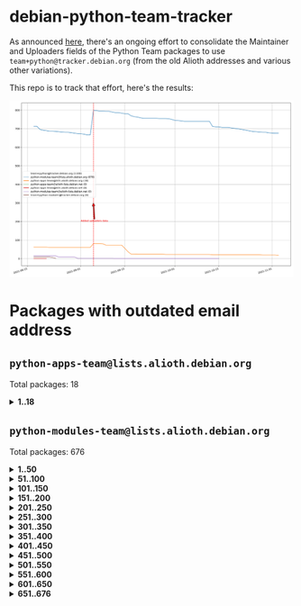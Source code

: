 # debian-python-team-tracker



As announced [here](https://lists.debian.org/debian-python/2021/08/msg00006.html), there's an ongoing effort to consolidate the Maintainer and Uploaders fields of the Python Team packages to use `team+python@tracker.debian.org` (from the old Alioth addresses and various other variations).



This repo is to track that effort, here's the results:



![Python team emails](images/python_team_emails.svg)


# Packages with outdated email address

## `python-apps-team@lists.alioth.debian.org`
Total packages: 18
<details>
<summary><b>1..18</b></summary>


| # | Package | Version |
| --- | --- | --- |
| 1 | [ctop](https://tracker.debian.org/ctop) | 1.0.0-2.1 |
| 2 | [cython](https://tracker.debian.org/cython) | 0.29.14-1 |
| 3 | [db2twitter](https://tracker.debian.org/db2twitter) | 0.6-1.1 |
| 4 | [dodgy](https://tracker.debian.org/dodgy) | 0.1.9-3 |
| 5 | [etm](https://tracker.debian.org/etm) | 3.2.30-1.1 |
| 6 | [firmware-microbit-micropython](https://tracker.debian.org/firmware-microbit-micropython) | 1.0.1-2 |
| 7 | [freealchemist](https://tracker.debian.org/freealchemist) | 0.5-1.1 |
| 8 | [kanboard-cli](https://tracker.debian.org/kanboard-cli) | 0.0.2-1.1 |
| 9 | [lightyears](https://tracker.debian.org/lightyears) | 1.4-2 |
| 10 | [muttdown](https://tracker.debian.org/muttdown) | 0.3.4-1 |
| 11 | [pelican](https://tracker.debian.org/pelican) | 4.0.1+dfsg-1.1 |
| 12 | [pipenv](https://tracker.debian.org/pipenv) | 11.9.0-1.1 |
| 13 | [prospector](https://tracker.debian.org/prospector) | 1.1.7-2 |
| 14 | [pybik](https://tracker.debian.org/pybik) | 3.0-3.1 |
| 15 | [retweet](https://tracker.debian.org/retweet) | 0.10-1.1 |
| 16 | [sen](https://tracker.debian.org/sen) | 0.6.1-0.1 |
| 17 | [sinntp](https://tracker.debian.org/sinntp) | 1.6-1.2 |
| 18 | [smem](https://tracker.debian.org/smem) | 1.5-1.1 |
</details>

## `python-modules-team@lists.alioth.debian.org`
Total packages: 676
<details>
<summary><b>1..50</b></summary>


| # | Package | Version |
| --- | --- | --- |
| 1 | [anorack](https://tracker.debian.org/anorack) | 0.2.7-1 |
| 2 | [anosql](https://tracker.debian.org/anosql) | 1.0.1-1 |
| 3 | [appdirs](https://tracker.debian.org/appdirs) | 1.4.4-1 |
| 4 | [asn1crypto](https://tracker.debian.org/asn1crypto) | 1.4.0-1 |
| 5 | [astral](https://tracker.debian.org/astral) | 1.6.1-2 |
| 6 | [authres](https://tracker.debian.org/authres) | 1.2.0-2 |
| 7 | [automat](https://tracker.debian.org/automat) | 20.2.0-1 |
| 8 | [azure-cosmos-table-python](https://tracker.debian.org/azure-cosmos-table-python) | 1.0.5+git20191025-5 |
| 9 | [babelfish](https://tracker.debian.org/babelfish) | 0.5.4-3 |
| 10 | [bdist-nsi](https://tracker.debian.org/bdist-nsi) | 0.1.5-2 |
| 11 | [behave](https://tracker.debian.org/behave) | 1.2.6-3 |
| 12 | [bernhard](https://tracker.debian.org/bernhard) | 0.2.6-2 |
| 13 | [betamax](https://tracker.debian.org/betamax) | 0.8.1-2 |
| 14 | [bibtexparser](https://tracker.debian.org/bibtexparser) | 1.1.0+ds-3 |
| 15 | [binaryornot](https://tracker.debian.org/binaryornot) | 0.4.4+dfsg-4 |
| 16 | [bitstruct](https://tracker.debian.org/bitstruct) | 8.9.0-1 |
| 17 | [blessings](https://tracker.debian.org/blessings) | 1.6-3 |
| 18 | [case](https://tracker.debian.org/case) | 1.5.3+dfsg-3 |
| 19 | [celery-batches](https://tracker.debian.org/celery-batches) | 0.2-2 |
| 20 | [celery-haystack](https://tracker.debian.org/celery-haystack) | 0.10-4 |
| 21 | [cerealizer](https://tracker.debian.org/cerealizer) | 0.8.1-3 |
| 22 | [chardet](https://tracker.debian.org/chardet) | 4.0.0-1 |
| 23 | [chargebee-python](https://tracker.debian.org/chargebee-python) | 1.6.6-1 |
| 24 | [chargebee2-python](https://tracker.debian.org/chargebee2-python) | 2.7.3-1 |
| 25 | [circuits](https://tracker.debian.org/circuits) | 3.1.0+ds1-2 |
| 26 | [codicefiscale](https://tracker.debian.org/codicefiscale) | 0.9+ds0-2 |
| 27 | [colorclass](https://tracker.debian.org/colorclass) | 2.2.0-2.1 |
| 28 | [colorspacious](https://tracker.debian.org/colorspacious) | 1.1.2-2 |
| 29 | [commonmark](https://tracker.debian.org/commonmark) | 0.9.1-3 |
| 30 | [constantly](https://tracker.debian.org/constantly) | 15.1.0-2 |
| 31 | [contextlib2](https://tracker.debian.org/contextlib2) | 0.6.0.post1-1 |
| 32 | [cookiecutter](https://tracker.debian.org/cookiecutter) | 1.6.0-4 |
| 33 | [coreapi](https://tracker.debian.org/coreapi) | 2.3.3-4 |
| 34 | [coreschema](https://tracker.debian.org/coreschema) | 0.0.4-3 |
| 35 | [cov-core](https://tracker.debian.org/cov-core) | 1.15.0-3 |
| 36 | [cppy](https://tracker.debian.org/cppy) | 1.1.0-2 |
| 37 | [cram](https://tracker.debian.org/cram) | 0.7-4 |
| 38 | [cssutils](https://tracker.debian.org/cssutils) | 1.0.2-3 |
| 39 | [d2to1](https://tracker.debian.org/d2to1) | 0.2.12-2 |
| 40 | [deap](https://tracker.debian.org/deap) | 1.3.1-2 |
| 41 | [debiancontributors](https://tracker.debian.org/debiancontributors) | 0.7.8-2 |
| 42 | [devpi-common](https://tracker.debian.org/devpi-common) | 3.2.2-1.1 |
| 43 | [django-ajax-selects](https://tracker.debian.org/django-ajax-selects) | 1.7.0-3 |
| 44 | [django-anymail](https://tracker.debian.org/django-anymail) | 7.1.0-1 |
| 45 | [django-bitfield](https://tracker.debian.org/django-bitfield) | 1.9.6-2 |
| 46 | [django-dirtyfields](https://tracker.debian.org/django-dirtyfields) | 1.3.1-2 |
| 47 | [django-downloadview](https://tracker.debian.org/django-downloadview) | 2.1.1-1 |
| 48 | [django-environ](https://tracker.debian.org/django-environ) | 0.4.4-2 |
| 49 | [django-filter](https://tracker.debian.org/django-filter) | 2.4.0-1 |
| 50 | [django-hvad](https://tracker.debian.org/django-hvad) | 1.8.0-1.1 |
</details>
<details>
<summary><b>51..100</b></summary>

| # | Package | Version |
| --- | --- | --- |
| 51 | [django-impersonate](https://tracker.debian.org/django-impersonate) | 1.5-1 |
| 52 | [django-js-reverse](https://tracker.debian.org/django-js-reverse) | 0.7.3-1.1 |
| 53 | [django-macaddress](https://tracker.debian.org/django-macaddress) | 1.5.0-2 |
| 54 | [django-markupfield](https://tracker.debian.org/django-markupfield) | 2.0.0-1 |
| 55 | [django-memoize](https://tracker.debian.org/django-memoize) | 2.2.0+dfsg-1 |
| 56 | [django-nose](https://tracker.debian.org/django-nose) | 1.4.6-2.1 |
| 57 | [django-notification](https://tracker.debian.org/django-notification) | 1.2.0-3 |
| 58 | [django-organizations](https://tracker.debian.org/django-organizations) | 1.1.2-1 |
| 59 | [django-pagination](https://tracker.debian.org/django-pagination) | 1.0.7-4 |
| 60 | [django-paintstore](https://tracker.debian.org/django-paintstore) | 0.2-4 |
| 61 | [django-picklefield](https://tracker.debian.org/django-picklefield) | 3.0.1-1 |
| 62 | [django-pipeline](https://tracker.debian.org/django-pipeline) | 1.6.14-3 |
| 63 | [django-q](https://tracker.debian.org/django-q) | 1.2.1-1 |
| 64 | [django-recurrence](https://tracker.debian.org/django-recurrence) | 1.10.3-1 |
| 65 | [django-redis-sessions](https://tracker.debian.org/django-redis-sessions) | 0.6.1-2 |
| 66 | [django-simple-redis-admin](https://tracker.debian.org/django-simple-redis-admin) | 1.4.0-2 |
| 67 | [django-stronghold](https://tracker.debian.org/django-stronghold) | 0.3.0+debian-2 |
| 68 | [django-webpack-loader](https://tracker.debian.org/django-webpack-loader) | 0.6.0-2 |
| 69 | [django-websocket-redis](https://tracker.debian.org/django-websocket-redis) | 0.4.7-2 |
| 70 | [django-wkhtmltopdf](https://tracker.debian.org/django-wkhtmltopdf) | 3.3.0-1 |
| 71 | [django-xmlrpc](https://tracker.debian.org/django-xmlrpc) | 0.1.8-2 |
| 72 | [djangorestframework-api-key](https://tracker.debian.org/djangorestframework-api-key) | 2.0.0-2 |
| 73 | [djangorestframework-filters](https://tracker.debian.org/djangorestframework-filters) | 1.0.0.dev0-1 |
| 74 | [dkimpy](https://tracker.debian.org/dkimpy) | 1.0.5-1 |
| 75 | [dnsdiag](https://tracker.debian.org/dnsdiag) | 1.7.0-1 |
| 76 | [dnspython](https://tracker.debian.org/dnspython) | 2.0.0-1 |
| 77 | [dockerpty](https://tracker.debian.org/dockerpty) | 0.4.1-2 |
| 78 | [dominate](https://tracker.debian.org/dominate) | 2.3.1-2 |
| 79 | [doublex](https://tracker.debian.org/doublex) | 1.9.2-1 |
| 80 | [drf-generators](https://tracker.debian.org/drf-generators) | 0.5.0-1 |
| 81 | [easyprocess](https://tracker.debian.org/easyprocess) | 0.2.5-2 |
| 82 | [elasticsearch-curator](https://tracker.debian.org/elasticsearch-curator) | 5.8.1-1 |
| 83 | [entrypoints](https://tracker.debian.org/entrypoints) | 0.3-3 |
| 84 | [enum34](https://tracker.debian.org/enum34) | 1.1.6-4 |
| 85 | [enzyme](https://tracker.debian.org/enzyme) | 0.4.1-2 |
| 86 | [exam](https://tracker.debian.org/exam) | 0.10.5-3 |
| 87 | [factory-boy](https://tracker.debian.org/factory-boy) | 2.11.1-3 |
| 88 | [faker](https://tracker.debian.org/faker) | 0.9.3-0.1 |
| 89 | [fakesleep](https://tracker.debian.org/fakesleep) | 0.1-2 |
| 90 | [fastchunking](https://tracker.debian.org/fastchunking) | 0.0.3-2 |
| 91 | [feedgenerator](https://tracker.debian.org/feedgenerator) | 1.9-2 |
| 92 | [flake8-polyfill](https://tracker.debian.org/flake8-polyfill) | 1.0.2-2 |
| 93 | [flask-api](https://tracker.debian.org/flask-api) | 1.1+dfsg-1.1 |
| 94 | [flask-assets](https://tracker.debian.org/flask-assets) | 2.0-1 |
| 95 | [flask-babelex](https://tracker.debian.org/flask-babelex) | 0.9.4-1 |
| 96 | [flask-bcrypt](https://tracker.debian.org/flask-bcrypt) | 0.7.1-2 |
| 97 | [flask-compress](https://tracker.debian.org/flask-compress) | 1.4.0-3 |
| 98 | [flask-gravatar](https://tracker.debian.org/flask-gravatar) | 0.4.2-2 |
| 99 | [flask-htmlmin](https://tracker.debian.org/flask-htmlmin) | 1.3.2-2 |
| 100 | [flask-ldapconn](https://tracker.debian.org/flask-ldapconn) | 0.7.2-1.1 |
</details>
<details>
<summary><b>101..150</b></summary>

| # | Package | Version |
| --- | --- | --- |
| 101 | [flask-limiter](https://tracker.debian.org/flask-limiter) | 1.0.1-2 |
| 102 | [flask-login](https://tracker.debian.org/flask-login) | 0.5.0-1 |
| 103 | [flask-mail](https://tracker.debian.org/flask-mail) | 0.9.1+dfsg1-1.1 |
| 104 | [flask-mongoengine](https://tracker.debian.org/flask-mongoengine) | 0.9.3-4 |
| 105 | [flask-multistatic](https://tracker.debian.org/flask-multistatic) | 1.0-2 |
| 106 | [flask-paranoid](https://tracker.debian.org/flask-paranoid) | 0.2.0-3.1 |
| 107 | [flask-script](https://tracker.debian.org/flask-script) | 2.0.6-2 |
| 108 | [flask-silk](https://tracker.debian.org/flask-silk) | 0.2-18 |
| 109 | [flask-wtf](https://tracker.debian.org/flask-wtf) | 0.14.3-1 |
| 110 | [flufl.bounce](https://tracker.debian.org/flufl.bounce) | 3.0.1-1 |
| 111 | [flufl.enum](https://tracker.debian.org/flufl.enum) | 4.1.1-3 |
| 112 | [flufl.i18n](https://tracker.debian.org/flufl.i18n) | 3.0.1-1 |
| 113 | [flufl.lock](https://tracker.debian.org/flufl.lock) | 5.0.1-1 |
| 114 | [flufl.password](https://tracker.debian.org/flufl.password) | 1.3-3 |
| 115 | [flufl.testing](https://tracker.debian.org/flufl.testing) | 0.7-2 |
| 116 | [gerritlib](https://tracker.debian.org/gerritlib) | 0.8.0-2 |
| 117 | [gmplot](https://tracker.debian.org/gmplot) | 1.2.0-2 |
| 118 | [gpxpy](https://tracker.debian.org/gpxpy) | 1.4.2-1 |
| 119 | [gtextfsm](https://tracker.debian.org/gtextfsm) | 1.1.0-2 |
| 120 | [gtts](https://tracker.debian.org/gtts) | 2.0.3-1 |
| 121 | [gtts-token](https://tracker.debian.org/gtts-token) | 1.1.3-1 |
| 122 | [guzzle-sphinx-theme](https://tracker.debian.org/guzzle-sphinx-theme) | 0.7.11-5 |
| 123 | [hachoir](https://tracker.debian.org/hachoir) | 3.1.0+dfsg-3 |
| 124 | [haproxy-log-analysis](https://tracker.debian.org/haproxy-log-analysis) | 2.0~b0-2 |
| 125 | [heapdict](https://tracker.debian.org/heapdict) | 1.0.1-1 |
| 126 | [hiro](https://tracker.debian.org/hiro) | 0.5-2 |
| 127 | [httpx](https://tracker.debian.org/httpx) | 0.16.1-1 |
| 128 | [hypothesis-auto](https://tracker.debian.org/hypothesis-auto) | 1.1.4-2 |
| 129 | [importmagic](https://tracker.debian.org/importmagic) | 0.1.7-2 |
| 130 | [inflection](https://tracker.debian.org/inflection) | 0.3.1-2 |
| 131 | [isodate](https://tracker.debian.org/isodate) | 0.6.0-2 |
| 132 | [itypes](https://tracker.debian.org/itypes) | 1.1.0-4 |
| 133 | [jaraco.itertools](https://tracker.debian.org/jaraco.itertools) | 2.0.1-4 |
| 134 | [javaproperties](https://tracker.debian.org/javaproperties) | 0.7.0-1 |
| 135 | [jinja2-time](https://tracker.debian.org/jinja2-time) | 0.2.0-2 |
| 136 | [jpy](https://tracker.debian.org/jpy) | 0.9.0-3 |
| 137 | [jpylyzer](https://tracker.debian.org/jpylyzer) | 2.0.0-3 |
| 138 | [json-tricks](https://tracker.debian.org/json-tricks) | 3.11.0-2 |
| 139 | [jsonhyperschema-codec](https://tracker.debian.org/jsonhyperschema-codec) | 1.0.3-2 |
| 140 | [jsonpickle](https://tracker.debian.org/jsonpickle) | 1.2-1 |
| 141 | [junos-eznc](https://tracker.debian.org/junos-eznc) | 2.1.7-3 |
| 142 | [jupyter-sphinx-theme](https://tracker.debian.org/jupyter-sphinx-theme) | 0.0.6+ds1-10 |
| 143 | [kitchen](https://tracker.debian.org/kitchen) | 1.2.6-2 |
| 144 | [kivy](https://tracker.debian.org/kivy) | 1.11.0-2 |
| 145 | [lazr.delegates](https://tracker.debian.org/lazr.delegates) | 2.0.3-2 |
| 146 | [lazr.smtptest](https://tracker.debian.org/lazr.smtptest) | 2.0.3-2 |
| 147 | [lexicon](https://tracker.debian.org/lexicon) | 3.3.17-1 |
| 148 | [libthumbor](https://tracker.debian.org/libthumbor) | 1.3.3-2 |
| 149 | [logilab-constraint](https://tracker.debian.org/logilab-constraint) | 0.6.0-2 |
| 150 | [mako](https://tracker.debian.org/mako) | 1.1.3+ds1-2 |
</details>
<details>
<summary><b>151..200</b></summary>

| # | Package | Version |
| --- | --- | --- |
| 151 | [manuel](https://tracker.debian.org/manuel) | 1.10.1-2 |
| 152 | [markupsafe](https://tracker.debian.org/markupsafe) | 1.1.1-1 |
| 153 | [mercurial-extension-utils](https://tracker.debian.org/mercurial-extension-utils) | 1.5.1-1 |
| 154 | [mercurial-extension-utils](https://tracker.debian.org/mercurial-extension-utils) | 1.5.1-3 |
| 155 | [mercurial-keyring](https://tracker.debian.org/mercurial-keyring) | 1.3.1-3 |
| 156 | [microsoft-authentication-extensions-for-python](https://tracker.debian.org/microsoft-authentication-extensions-for-python) | 0.3.0-1 |
| 157 | [milksnake](https://tracker.debian.org/milksnake) | 0.1.5-1 |
| 158 | [mimerender](https://tracker.debian.org/mimerender) | 0.6.0-2 |
| 159 | [mmllib](https://tracker.debian.org/mmllib) | 0.3.0.post1-2 |
| 160 | [mockldap](https://tracker.debian.org/mockldap) | 0.3.0-4 |
| 161 | [modernize](https://tracker.debian.org/modernize) | 0.7-2 |
| 162 | [moksha.common](https://tracker.debian.org/moksha.common) | 1.2.5-4 |
| 163 | [more-itertools](https://tracker.debian.org/more-itertools) | 4.2.0-3 |
| 164 | [mrtparse](https://tracker.debian.org/mrtparse) | 1.6-2 |
| 165 | [musicbrainzngs](https://tracker.debian.org/musicbrainzngs) | 0.7.1-2 |
| 166 | [mutagen](https://tracker.debian.org/mutagen) | 1.45.1-2 |
| 167 | [mwic](https://tracker.debian.org/mwic) | 0.7.8-1 |
| 168 | [mysql-connector-python](https://tracker.debian.org/mysql-connector-python) | 8.0.15-2 |
| 169 | [nb2plots](https://tracker.debian.org/nb2plots) | 0.6-2 |
| 170 | [netmiko](https://tracker.debian.org/netmiko) | 2.4.2-1 |
| 171 | [networkx](https://tracker.debian.org/networkx) | 2.5+ds-2 |
| 172 | [nose](https://tracker.debian.org/nose) | 1.3.7-6 |
| 173 | [nose2](https://tracker.debian.org/nose2) | 0.9.2-1 |
| 174 | [nose2-cov](https://tracker.debian.org/nose2-cov) | 1.0a4-3 |
| 175 | [ntplib](https://tracker.debian.org/ntplib) | 0.3.3-2 |
| 176 | [numpy-stl](https://tracker.debian.org/numpy-stl) | 2.9.0-1 |
| 177 | [numpydoc](https://tracker.debian.org/numpydoc) | 1.1.0-3 |
| 178 | [obsub](https://tracker.debian.org/obsub) | 0.2-4 |
| 179 | [okasha](https://tracker.debian.org/okasha) | 0.2.4-4 |
| 180 | [overpass](https://tracker.debian.org/overpass) | 0.7-1 |
| 181 | [pastescript](https://tracker.debian.org/pastescript) | 2.0.2-4 |
| 182 | [pcapy](https://tracker.debian.org/pcapy) | 0.11.4-2 |
| 183 | [pdfkit](https://tracker.debian.org/pdfkit) | 0.6.1-2 |
| 184 | [pep8](https://tracker.debian.org/pep8) | 1.7.1-9 |
| 185 | [pep8-naming](https://tracker.debian.org/pep8-naming) | 0.10.0-1 |
| 186 | [pg8000](https://tracker.debian.org/pg8000) | 1.10.6-2 |
| 187 | [pidcat](https://tracker.debian.org/pidcat) | 2.1.0-4 |
| 188 | [pilkit](https://tracker.debian.org/pilkit) | 2.0-3 |
| 189 | [plastex](https://tracker.debian.org/plastex) | 2.1-2 |
| 190 | [ply](https://tracker.debian.org/ply) | 3.11-4 |
| 191 | [portio](https://tracker.debian.org/portio) | 0.5-4 |
| 192 | [postgresfixture](https://tracker.debian.org/postgresfixture) | 0.4.2-1 |
| 193 | [power](https://tracker.debian.org/power) | 1.4+dfsg-4 |
| 194 | [pprintpp](https://tracker.debian.org/pprintpp) | 0.4.0-2 |
| 195 | [preggy](https://tracker.debian.org/preggy) | 1.4.4-1 |
| 196 | [prettytable](https://tracker.debian.org/prettytable) | 0.7.2-5 |
| 197 | [proxmoxer](https://tracker.debian.org/proxmoxer) | 1.0.3-2 |
| 198 | [ptable](https://tracker.debian.org/ptable) | 0.9.2-2 |
| 199 | [py-macaroon-bakery](https://tracker.debian.org/py-macaroon-bakery) | 1.3.1-1 |
| 200 | [py-radix](https://tracker.debian.org/py-radix) | 0.10.0-3 |
</details>
<details>
<summary><b>201..250</b></summary>

| # | Package | Version |
| --- | --- | --- |
| 201 | [py3dns](https://tracker.debian.org/py3dns) | 3.2.1-1 |
| 202 | [pyasn1](https://tracker.debian.org/pyasn1) | 0.4.8-1 |
| 203 | [pybindgen](https://tracker.debian.org/pybindgen) | 0.20.0+dfsg1-2 |
| 204 | [pycairo](https://tracker.debian.org/pycairo) | 1.16.2-3 |
| 205 | [pycairo](https://tracker.debian.org/pycairo) | 1.16.2-4 |
| 206 | [pycallgraph](https://tracker.debian.org/pycallgraph) | 1.1.3-1.2 |
| 207 | [pycares](https://tracker.debian.org/pycares) | 3.1.1-1 |
| 208 | [pycifrw](https://tracker.debian.org/pycifrw) | 4.4-2 |
| 209 | [pyclamd](https://tracker.debian.org/pyclamd) | 0.4.0-2 |
| 210 | [pycodestyle](https://tracker.debian.org/pycodestyle) | 2.6.0-1 |
| 211 | [pycparser](https://tracker.debian.org/pycparser) | 2.20-3 |
| 212 | [pycryptodome](https://tracker.debian.org/pycryptodome) | 3.9.7+dfsg1-1 |
| 213 | [pycxx](https://tracker.debian.org/pycxx) | 7.1.4-0.1 |
| 214 | [pydbus](https://tracker.debian.org/pydbus) | 0.6.0-4 |
| 215 | [pydenticon](https://tracker.debian.org/pydenticon) | 0.3.1-2 |
| 216 | [pydispatcher](https://tracker.debian.org/pydispatcher) | 2.0.5-2 |
| 217 | [pydle](https://tracker.debian.org/pydle) | 0.9.4-2 |
| 218 | [pyeapi](https://tracker.debian.org/pyeapi) | 0.8.1-2 |
| 219 | [pyee](https://tracker.debian.org/pyee) | 7.0.2-1 |
| 220 | [pyenchant](https://tracker.debian.org/pyenchant) | 3.2.0-1 |
| 221 | [pyfg](https://tracker.debian.org/pyfg) | 0.50-2 |
| 222 | [pyfiglet](https://tracker.debian.org/pyfiglet) | 0.8.0+dfsg-1 |
| 223 | [pyfribidi](https://tracker.debian.org/pyfribidi) | 0.12.0+repack-7 |
| 224 | [pygame](https://tracker.debian.org/pygame) | 1.9.6+dfsg-2 |
| 225 | [pygeoif](https://tracker.debian.org/pygeoif) | 0.7-2 |
| 226 | [pygithub](https://tracker.debian.org/pygithub) | 1.43.7-1 |
| 227 | [pygments](https://tracker.debian.org/pygments) | 2.3.1+dfsg-3 |
| 228 | [pygtail](https://tracker.debian.org/pygtail) | 0.6.1-2 |
| 229 | [pygtkspellcheck](https://tracker.debian.org/pygtkspellcheck) | 4.0.5-2 |
| 230 | [pyhamcrest](https://tracker.debian.org/pyhamcrest) | 1.9.0-3 |
| 231 | [pyinotify](https://tracker.debian.org/pyinotify) | 0.9.6-1.3 |
| 232 | [pyiosxr](https://tracker.debian.org/pyiosxr) | 0.52-1.1 |
| 233 | [pyjavaproperties](https://tracker.debian.org/pyjavaproperties) | 0.7-2 |
| 234 | [pyjokes](https://tracker.debian.org/pyjokes) | 0.5.0-3 |
| 235 | [pykcs11](https://tracker.debian.org/pykcs11) | 1.5.10-1 |
| 236 | [pylama](https://tracker.debian.org/pylama) | 7.4.3-3 |
| 237 | [pylibmc](https://tracker.debian.org/pylibmc) | 1.5.2-3 |
| 238 | [pylint-celery](https://tracker.debian.org/pylint-celery) | 0.3-5 |
| 239 | [pylint-common](https://tracker.debian.org/pylint-common) | 0.2.5-4 |
| 240 | [pylint-django](https://tracker.debian.org/pylint-django) | 2.0.13-1 |
| 241 | [pylint-flask](https://tracker.debian.org/pylint-flask) | 0.5-4 |
| 242 | [pylint-plugin-utils](https://tracker.debian.org/pylint-plugin-utils) | 0.6-1 |
| 243 | [pymacs](https://tracker.debian.org/pymacs) | 0.25-3 |
| 244 | [pymilter](https://tracker.debian.org/pymilter) | 1.0.4-2 |
| 245 | [pymodbus](https://tracker.debian.org/pymodbus) | 2.1.0+dfsg-2 |
| 246 | [pymssql](https://tracker.debian.org/pymssql) | 2.1.4+dfsg-3 |
| 247 | [pynag](https://tracker.debian.org/pynag) | 1.1.2+dfsg-2 |
| 248 | [pynliner](https://tracker.debian.org/pynliner) | 0.8.0-2 |
| 249 | [pyopengl](https://tracker.debian.org/pyopengl) | 3.1.5+dfsg-1 |
| 250 | [pypandoc](https://tracker.debian.org/pypandoc) | 1.5+ds0-1 |
</details>
<details>
<summary><b>251..300</b></summary>

| # | Package | Version |
| --- | --- | --- |
| 251 | [pyparsing](https://tracker.debian.org/pyparsing) | 2.4.7-1 |
| 252 | [pyphen](https://tracker.debian.org/pyphen) | 0.9.5-3 |
| 253 | [pyprind](https://tracker.debian.org/pyprind) | 2.11.2-2 |
| 254 | [pyquery](https://tracker.debian.org/pyquery) | 1.2.9-4 |
| 255 | [pyrad](https://tracker.debian.org/pyrad) | 2.1-2 |
| 256 | [pyrsistent](https://tracker.debian.org/pyrsistent) | 0.15.5-1 |
| 257 | [pysimplesoap](https://tracker.debian.org/pysimplesoap) | 1.16.2-3 |
| 258 | [pysmi](https://tracker.debian.org/pysmi) | 0.3.2-2 |
| 259 | [pysodium](https://tracker.debian.org/pysodium) | 0.7.0-2 |
| 260 | [pyspf](https://tracker.debian.org/pyspf) | 2.0.14-2 |
| 261 | [pysrt](https://tracker.debian.org/pysrt) | 1.0.1-2 |
| 262 | [pyssim](https://tracker.debian.org/pyssim) | 0.2-2 |
| 263 | [pystemd](https://tracker.debian.org/pystemd) | 0.7.0-4 |
| 264 | [pysubnettree](https://tracker.debian.org/pysubnettree) | 0.33-1 |
| 265 | [pytaglib](https://tracker.debian.org/pytaglib) | 0.3.6+dfsg-2 |
| 266 | [pytds](https://tracker.debian.org/pytds) | 1.10.0-1 |
| 267 | [pytest-arraydiff](https://tracker.debian.org/pytest-arraydiff) | 0.3-1 |
| 268 | [pytest-bdd](https://tracker.debian.org/pytest-bdd) | 3.2.1-1 |
| 269 | [pytest-cookies](https://tracker.debian.org/pytest-cookies) | 0.4.0-1 |
| 270 | [pytest-django](https://tracker.debian.org/pytest-django) | 3.5.1-1 |
| 271 | [pytest-expect](https://tracker.debian.org/pytest-expect) | 1.1.0-2 |
| 272 | [pytest-forked](https://tracker.debian.org/pytest-forked) | 1.3.0-1 |
| 273 | [pytest-httpbin](https://tracker.debian.org/pytest-httpbin) | 1.0.0-2 |
| 274 | [pytest-instafail](https://tracker.debian.org/pytest-instafail) | 0.4.2-1 |
| 275 | [pytest-remotedata](https://tracker.debian.org/pytest-remotedata) | 0.3.2-1 |
| 276 | [pytest-runner](https://tracker.debian.org/pytest-runner) | 2.11.1-1.2 |
| 277 | [pytest-sugar](https://tracker.debian.org/pytest-sugar) | 0.9.4-1 |
| 278 | [pytest-tornado](https://tracker.debian.org/pytest-tornado) | 0.8.1-1 |
| 279 | [pytest-vcr](https://tracker.debian.org/pytest-vcr) | 1.0.2-2 |
| 280 | [pytest-xvfb](https://tracker.debian.org/pytest-xvfb) | 1.2.0-1 |
| 281 | [python-activipy](https://tracker.debian.org/python-activipy) | 0.1-7 |
| 282 | [python-adal](https://tracker.debian.org/python-adal) | 1.2.2-1 |
| 283 | [python-agate](https://tracker.debian.org/python-agate) | 1.6.1-1 |
| 284 | [python-agate-excel](https://tracker.debian.org/python-agate-excel) | 0.2.3-1 |
| 285 | [python-aiohttp-security](https://tracker.debian.org/python-aiohttp-security) | 0.4.0-2 |
| 286 | [python-aiohttp-session](https://tracker.debian.org/python-aiohttp-session) | 2.9.0-2 |
| 287 | [python-aioinflux](https://tracker.debian.org/python-aioinflux) | 0.9.0-2 |
| 288 | [python-aiomeasures](https://tracker.debian.org/python-aiomeasures) | 0.5.14-3 |
| 289 | [python-amqplib](https://tracker.debian.org/python-amqplib) | 1.0.2-2 |
| 290 | [python-anyjson](https://tracker.debian.org/python-anyjson) | 0.3.3-2 |
| 291 | [python-apptools](https://tracker.debian.org/python-apptools) | 4.5.0-1.1 |
| 292 | [python-aptly](https://tracker.debian.org/python-aptly) | 0.12.10-2 |
| 293 | [python-args](https://tracker.debian.org/python-args) | 0.1.0-3 |
| 294 | [python-arpy](https://tracker.debian.org/python-arpy) | 1.1.1-4 |
| 295 | [python-astor](https://tracker.debian.org/python-astor) | 0.8.1-1 |
| 296 | [python-async-timeout](https://tracker.debian.org/python-async-timeout) | 3.0.1-1.1 |
| 297 | [python-azure-devtools](https://tracker.debian.org/python-azure-devtools) | 1.2.0-1 |
| 298 | [python-base58](https://tracker.debian.org/python-base58) | 1.0.3-1.1 |
| 299 | [python-bcdoc](https://tracker.debian.org/python-bcdoc) | 0.16.0-2 |
| 300 | [python-bioblend](https://tracker.debian.org/python-bioblend) | 0.7.0-3 |
</details>
<details>
<summary><b>301..350</b></summary>

| # | Package | Version |
| --- | --- | --- |
| 301 | [python-bitbucket-api](https://tracker.debian.org/python-bitbucket-api) | 0.5.0-3 |
| 302 | [python-box](https://tracker.debian.org/python-box) | 3.4.6-2 |
| 303 | [python-btrees](https://tracker.debian.org/python-btrees) | 4.3.1-2 |
| 304 | [python-cachecontrol](https://tracker.debian.org/python-cachecontrol) | 0.12.6-1 |
| 305 | [python-can](https://tracker.debian.org/python-can) | 3.3.2.final~github-2 |
| 306 | [python-cement](https://tracker.debian.org/python-cement) | 2.10.0-2 |
| 307 | [python-cerberus](https://tracker.debian.org/python-cerberus) | 1.3.2-1 |
| 308 | [python-click-log](https://tracker.debian.org/python-click-log) | 0.2.1-2 |
| 309 | [python-click-threading](https://tracker.debian.org/python-click-threading) | 0.4.4-2 |
| 310 | [python-clint](https://tracker.debian.org/python-clint) | 0.5.1-3 |
| 311 | [python-cluster](https://tracker.debian.org/python-cluster) | 1.3.3-3 |
| 312 | [python-cmarkgfm](https://tracker.debian.org/python-cmarkgfm) | 0.4.2-1 |
| 313 | [python-coloredlogs](https://tracker.debian.org/python-coloredlogs) | 7.3-2 |
| 314 | [python-colour](https://tracker.debian.org/python-colour) | 0.1.5-2 |
| 315 | [python-commentjson](https://tracker.debian.org/python-commentjson) | 0.8.3-2 |
| 316 | [python-consul](https://tracker.debian.org/python-consul) | 0.7.1-1.1 |
| 317 | [python-cookies](https://tracker.debian.org/python-cookies) | 2.2.1-3 |
| 318 | [python-cpuinfo](https://tracker.debian.org/python-cpuinfo) | 5.0.0-2 |
| 319 | [python-crcmod](https://tracker.debian.org/python-crcmod) | 1.7+dfsg-2 |
| 320 | [python-cs](https://tracker.debian.org/python-cs) | 2.7.1-1 |
| 321 | [python-cssselect2](https://tracker.debian.org/python-cssselect2) | 0.3.0-1 |
| 322 | [python-cycler](https://tracker.debian.org/python-cycler) | 0.10.0-3 |
| 323 | [python-daiquiri](https://tracker.debian.org/python-daiquiri) | 1.6.0-1 |
| 324 | [python-dbfread](https://tracker.debian.org/python-dbfread) | 2.0.7-3 |
| 325 | [python-decorator](https://tracker.debian.org/python-decorator) | 4.4.2-2 |
| 326 | [python-demjson](https://tracker.debian.org/python-demjson) | 2.2.4-5 |
| 327 | [python-diaspy](https://tracker.debian.org/python-diaspy) | 0.6.0-2 |
| 328 | [python-dict2xml](https://tracker.debian.org/python-dict2xml) | 1.7.0-1 |
| 329 | [python-dictobj](https://tracker.debian.org/python-dictobj) | 0.4-4 |
| 330 | [python-distro](https://tracker.debian.org/python-distro) | 1.5.0-1 |
| 331 | [python-distutils-extra](https://tracker.debian.org/python-distutils-extra) | 2.45 |
| 332 | [python-django-braces](https://tracker.debian.org/python-django-braces) | 1.14.0-1 |
| 333 | [python-django-casclient](https://tracker.debian.org/python-django-casclient) | 1.5.3-1 |
| 334 | [python-django-dbconn-retry](https://tracker.debian.org/python-django-dbconn-retry) | 0.1.5-1.1 |
| 335 | [python-django-etcd-settings](https://tracker.debian.org/python-django-etcd-settings) | 0.1.13+dfsg-3 |
| 336 | [python-django-gravatar2](https://tracker.debian.org/python-django-gravatar2) | 1.4.4-2 |
| 337 | [python-django-jsonfield](https://tracker.debian.org/python-django-jsonfield) | 1.4.0-2 |
| 338 | [python-django-push-notifications](https://tracker.debian.org/python-django-push-notifications) | 1.4.1-1 |
| 339 | [python-django-rest-hooks](https://tracker.debian.org/python-django-rest-hooks) | 1.6.0-1.1 |
| 340 | [python-django-simple-history](https://tracker.debian.org/python-django-simple-history) | 2.7.0-1.1 |
| 341 | [python-django-split-settings](https://tracker.debian.org/python-django-split-settings) | 0.3.0-2 |
| 342 | [python-dnslib](https://tracker.debian.org/python-dnslib) | 0.9.14-1 |
| 343 | [python-docutils](https://tracker.debian.org/python-docutils) | 0.16+dfsg-2 |
| 344 | [python-doubleratchet](https://tracker.debian.org/python-doubleratchet) | 0.6.0-2 |
| 345 | [python-dpkt](https://tracker.debian.org/python-dpkt) | 1.9.2-2 |
| 346 | [python-easywebdav](https://tracker.debian.org/python-easywebdav) | 1.2.0-8 |
| 347 | [python-enable](https://tracker.debian.org/python-enable) | 4.8.1-1 |
| 348 | [python-envisage](https://tracker.debian.org/python-envisage) | 4.9.0-2.1 |
| 349 | [python-envparse](https://tracker.debian.org/python-envparse) | 0.2.0-2 |
| 350 | [python-envs](https://tracker.debian.org/python-envs) | 1.2.6-1.1 |
</details>
<details>
<summary><b>351..400</b></summary>

| # | Package | Version |
| --- | --- | --- |
| 351 | [python-epc](https://tracker.debian.org/python-epc) | 0.0.5-3 |
| 352 | [python-etcd](https://tracker.debian.org/python-etcd) | 0.4.5-2 |
| 353 | [python-ethtool](https://tracker.debian.org/python-ethtool) | 0.14-3 |
| 354 | [python-ewmh](https://tracker.debian.org/python-ewmh) | 0.1.6-2 |
| 355 | [python-exchangelib](https://tracker.debian.org/python-exchangelib) | 3.2.0-1 |
| 356 | [python-exotel](https://tracker.debian.org/python-exotel) | 0.1.5-2 |
| 357 | [python-fastimport](https://tracker.debian.org/python-fastimport) | 0.9.8-5 |
| 358 | [python-feather-format](https://tracker.debian.org/python-feather-format) | 0.3.1+dfsg1-4 |
| 359 | [python-flaky](https://tracker.debian.org/python-flaky) | 3.7.0-1 |
| 360 | [python-flask-jwt-extended](https://tracker.debian.org/python-flask-jwt-extended) | 3.24.1-2 |
| 361 | [python-flask-marshmallow](https://tracker.debian.org/python-flask-marshmallow) | 0.10.1-4 |
| 362 | [python-flask-seeder](https://tracker.debian.org/python-flask-seeder) | 0.1~a2-2 |
| 363 | [python-ftputil](https://tracker.debian.org/python-ftputil) | 3.4-3 |
| 364 | [python-fudge](https://tracker.debian.org/python-fudge) | 1.1.0-2 |
| 365 | [python-gammu](https://tracker.debian.org/python-gammu) | 2.12-2 |
| 366 | [python-genty](https://tracker.debian.org/python-genty) | 1.3.2-1 |
| 367 | [python-geoip](https://tracker.debian.org/python-geoip) | 1.3.2-3 |
| 368 | [python-geoip2](https://tracker.debian.org/python-geoip2) | 2.9.0+dfsg1-2 |
| 369 | [python-getdns](https://tracker.debian.org/python-getdns) | 1.0.0~b1-2 |
| 370 | [python-gflags](https://tracker.debian.org/python-gflags) | 1.5.1-7 |
| 371 | [python-glob2](https://tracker.debian.org/python-glob2) | 0.5-3 |
| 372 | [python-gmpy2](https://tracker.debian.org/python-gmpy2) | 2.1.0~b5-0.1 |
| 373 | [python-gntp](https://tracker.debian.org/python-gntp) | 1.0.3-2 |
| 374 | [python-gnupg](https://tracker.debian.org/python-gnupg) | 0.4.6-1 |
| 375 | [python-guizero](https://tracker.debian.org/python-guizero) | 1.1.0+dfsg1-2 |
| 376 | [python-hashids](https://tracker.debian.org/python-hashids) | 1.3.1-1 |
| 377 | [python-hidapi](https://tracker.debian.org/python-hidapi) | 0.9.0.post3-2 |
| 378 | [python-hiredis](https://tracker.debian.org/python-hiredis) | 1.0.1-1 |
| 379 | [python-hpilo](https://tracker.debian.org/python-hpilo) | 4.3-3 |
| 380 | [python-html2text](https://tracker.debian.org/python-html2text) | 2020.1.16-1 |
| 381 | [python-http-parser](https://tracker.debian.org/python-http-parser) | 0.9.0-1 |
| 382 | [python-httptools](https://tracker.debian.org/python-httptools) | 0.1.1-1 |
| 383 | [python-ibm-cloud-sdk-core](https://tracker.debian.org/python-ibm-cloud-sdk-core) | 1.6.2-1 |
| 384 | [python-icalendar](https://tracker.debian.org/python-icalendar) | 4.0.3-4 |
| 385 | [python-idna](https://tracker.debian.org/python-idna) | 2.10-1 |
| 386 | [python-imagesize](https://tracker.debian.org/python-imagesize) | 1.2.0-2 |
| 387 | [python-iniparse](https://tracker.debian.org/python-iniparse) | 0.4-3 |
| 388 | [python-ipaddr](https://tracker.debian.org/python-ipaddr) | 2.2.0-4 |
| 389 | [python-ipaddress](https://tracker.debian.org/python-ipaddress) | 1.0.23-1 |
| 390 | [python-ipfix](https://tracker.debian.org/python-ipfix) | 0.9.7-2 |
| 391 | [python-irodsclient](https://tracker.debian.org/python-irodsclient) | 0.8.1-2 |
| 392 | [python-isc-dhcp-leases](https://tracker.debian.org/python-isc-dhcp-leases) | 0.9.1-2 |
| 393 | [python-iso3166](https://tracker.debian.org/python-iso3166) | 0.8.git20170319-2 |
| 394 | [python-isoweek](https://tracker.debian.org/python-isoweek) | 1.3.3-3 |
| 395 | [python-jmespath](https://tracker.debian.org/python-jmespath) | 0.10.0-1 |
| 396 | [python-jsonrpc](https://tracker.debian.org/python-jsonrpc) | 1.13.0-1 |
| 397 | [python-junit-xml](https://tracker.debian.org/python-junit-xml) | 1.9-1 |
| 398 | [python-kanboard](https://tracker.debian.org/python-kanboard) | 1.0.1-1.1 |
| 399 | [python-keepalive](https://tracker.debian.org/python-keepalive) | 0.5-2 |
| 400 | [python-keyring](https://tracker.debian.org/python-keyring) | 18.0.1-2 |
</details>
<details>
<summary><b>401..450</b></summary>

| # | Package | Version |
| --- | --- | --- |
| 401 | [python-langdetect](https://tracker.debian.org/python-langdetect) | 1.0.7-4 |
| 402 | [python-ldap](https://tracker.debian.org/python-ldap) | 3.2.0-4 |
| 403 | [python-ldapdomaindump](https://tracker.debian.org/python-ldapdomaindump) | 0.9.3-1 |
| 404 | [python-leather](https://tracker.debian.org/python-leather) | 0.3.3-1.1 |
| 405 | [python-libguess](https://tracker.debian.org/python-libguess) | 1.1-4 |
| 406 | [python-logfury](https://tracker.debian.org/python-logfury) | 0.1.2-4 |
| 407 | [python-lupa](https://tracker.debian.org/python-lupa) | 1.9+dfsg-1 |
| 408 | [python-lzo](https://tracker.debian.org/python-lzo) | 1.12-3 |
| 409 | [python-mailer](https://tracker.debian.org/python-mailer) | 0.8.1-4 |
| 410 | [python-marshmallow-sqlalchemy](https://tracker.debian.org/python-marshmallow-sqlalchemy) | 0.19.0-1 |
| 411 | [python-mastodon](https://tracker.debian.org/python-mastodon) | 1.5.1-1 |
| 412 | [python-mbed-host-tests](https://tracker.debian.org/python-mbed-host-tests) | 1.4.4-3 |
| 413 | [python-mbed-ls](https://tracker.debian.org/python-mbed-ls) | 1.6.2+dfsg-3 |
| 414 | [python-mccabe](https://tracker.debian.org/python-mccabe) | 0.6.1-3 |
| 415 | [python-measurement](https://tracker.debian.org/python-measurement) | 2.0.1-2 |
| 416 | [python-mechanize](https://tracker.debian.org/python-mechanize) | 1:0.4.5-2 |
| 417 | [python-meld3](https://tracker.debian.org/python-meld3) | 1.0.2-3 |
| 418 | [python-mnemonic](https://tracker.debian.org/python-mnemonic) | 0.19-1 |
| 419 | [python-model-mommy](https://tracker.debian.org/python-model-mommy) | 1.6.0-2 |
| 420 | [python-morris](https://tracker.debian.org/python-morris) | 1.2-2 |
| 421 | [python-mpegdash](https://tracker.debian.org/python-mpegdash) | 0.2.0-1 |
| 422 | [python-mpv](https://tracker.debian.org/python-mpv) | 0.5.2-1 |
| 423 | [python-msrestazure](https://tracker.debian.org/python-msrestazure) | 0.6.2-1 |
| 424 | [python-multidict](https://tracker.debian.org/python-multidict) | 5.1.0-1 |
| 425 | [python-munch](https://tracker.debian.org/python-munch) | 2.3.2-2 |
| 426 | [python-murmurhash](https://tracker.debian.org/python-murmurhash) | 1.0.2-1 |
| 427 | [python-nacl](https://tracker.debian.org/python-nacl) | 1.4.0-1 |
| 428 | [python-nine](https://tracker.debian.org/python-nine) | 1.1.0-1 |
| 429 | [python-noise](https://tracker.debian.org/python-noise) | 1.2.3-3 |
| 430 | [python-notify2](https://tracker.debian.org/python-notify2) | 0.3-4 |
| 431 | [python-ntlm-auth](https://tracker.debian.org/python-ntlm-auth) | 1.4.0-1 |
| 432 | [python-oauth](https://tracker.debian.org/python-oauth) | 1.0.1-6 |
| 433 | [python-odf](https://tracker.debian.org/python-odf) | 1.4.1-1 |
| 434 | [python-offtrac](https://tracker.debian.org/python-offtrac) | 0.1.0-2.1 |
| 435 | [python-ofxclient](https://tracker.debian.org/python-ofxclient) | 2.0.4-2 |
| 436 | [python-opcua](https://tracker.debian.org/python-opcua) | 0.98.11-1 |
| 437 | [python-openid-cla](https://tracker.debian.org/python-openid-cla) | 1.2-2 |
| 438 | [python-openid-teams](https://tracker.debian.org/python-openid-teams) | 1.2-2 |
| 439 | [python-openidc-client](https://tracker.debian.org/python-openidc-client) | 0.6.0-1.1 |
| 440 | [python-opentimestamps](https://tracker.debian.org/python-opentimestamps) | 0.4.1-1 |
| 441 | [python-padme](https://tracker.debian.org/python-padme) | 1.1.1-3 |
| 442 | [python-pampy](https://tracker.debian.org/python-pampy) | 1.8.4-2 |
| 443 | [python-pamqp](https://tracker.debian.org/python-pamqp) | 2.3.0-2 |
| 444 | [python-parse-type](https://tracker.debian.org/python-parse-type) | 0.3.4-3 |
| 445 | [python-path-and-address](https://tracker.debian.org/python-path-and-address) | 2.0.1-2 |
| 446 | [python-pathtools](https://tracker.debian.org/python-pathtools) | 0.1.2-4 |
| 447 | [python-paypal](https://tracker.debian.org/python-paypal) | 1.2.5-3 |
| 448 | [python-peakutils](https://tracker.debian.org/python-peakutils) | 1.3.3+ds-2 |
| 449 | [python-pem](https://tracker.debian.org/python-pem) | 19.1.0-1 |
| 450 | [python-persistent](https://tracker.debian.org/python-persistent) | 4.6.4-0.2 |
</details>
<details>
<summary><b>451..500</b></summary>

| # | Package | Version |
| --- | --- | --- |
| 451 | [python-pex](https://tracker.debian.org/python-pex) | 1.1.14-3.1 |
| 452 | [python-pgbouncer](https://tracker.debian.org/python-pgbouncer) | 0.0.9-3 |
| 453 | [python-pgpdump](https://tracker.debian.org/python-pgpdump) | 1.5-2 |
| 454 | [python-pgspecial](https://tracker.debian.org/python-pgspecial) | 1.11.10+dfsg1-1 |
| 455 | [python-phonenumbers](https://tracker.debian.org/python-phonenumbers) | 8.12.1-1 |
| 456 | [python-picklable-itertools](https://tracker.debian.org/python-picklable-itertools) | 0.1.1-3 |
| 457 | [python-pika](https://tracker.debian.org/python-pika) | 0.11.0-5 |
| 458 | [python-pkginfo](https://tracker.debian.org/python-pkginfo) | 1.4.2-3 |
| 459 | [python-plac](https://tracker.debian.org/python-plac) | 0.9.6-1.1 |
| 460 | [python-plaster](https://tracker.debian.org/python-plaster) | 1.0-2 |
| 461 | [python-plaster-pastedeploy](https://tracker.debian.org/python-plaster-pastedeploy) | 0.5-3 |
| 462 | [python-prctl](https://tracker.debian.org/python-prctl) | 1.7-2 |
| 463 | [python-preshed](https://tracker.debian.org/python-preshed) | 3.0.2-1 |
| 464 | [python-pretend](https://tracker.debian.org/python-pretend) | 1.0.9-1 |
| 465 | [python-prettylog](https://tracker.debian.org/python-prettylog) | 0.1.0-2 |
| 466 | [python-priority](https://tracker.debian.org/python-priority) | 1.3.0-3 |
| 467 | [python-progress](https://tracker.debian.org/python-progress) | 1.5-1 |
| 468 | [python-progressbar](https://tracker.debian.org/python-progressbar) | 2.5-2 |
| 469 | [python-protego](https://tracker.debian.org/python-protego) | 0.1.16+dfsg-2 |
| 470 | [python-prov](https://tracker.debian.org/python-prov) | 1.5.2-2 |
| 471 | [python-pskc](https://tracker.debian.org/python-pskc) | 1.1-3 |
| 472 | [python-publicsuffix2](https://tracker.debian.org/python-publicsuffix2) | 2.20191221-2 |
| 473 | [python-py-zipkin](https://tracker.debian.org/python-py-zipkin) | 0.15.0-1.1 |
| 474 | [python-pyalsa](https://tracker.debian.org/python-pyalsa) | 1.1.6-2 |
| 475 | [python-pyasn1-modules](https://tracker.debian.org/python-pyasn1-modules) | 0.2.1-1 |
| 476 | [python-pyface](https://tracker.debian.org/python-pyface) | 6.1.2-2 |
| 477 | [python-pyftpdlib](https://tracker.debian.org/python-pyftpdlib) | 1.5.4-2 |
| 478 | [python-pygerrit2](https://tracker.debian.org/python-pygerrit2) | 2.0.4-2 |
| 479 | [python-pygtrie](https://tracker.debian.org/python-pygtrie) | 2.2-1.1 |
| 480 | [python-pypump](https://tracker.debian.org/python-pypump) | 0.7-3 |
| 481 | [python-pysnmp4-apps](https://tracker.debian.org/python-pysnmp4-apps) | 0.3.2-2.2 |
| 482 | [python-pysnmp4-mibs](https://tracker.debian.org/python-pysnmp4-mibs) | 0.1.3-3 |
| 483 | [python-pytest-benchmark](https://tracker.debian.org/python-pytest-benchmark) | 3.2.2-2 |
| 484 | [python-pyvmomi](https://tracker.debian.org/python-pyvmomi) | 6.7.1-3 |
| 485 | [python-qtpy](https://tracker.debian.org/python-qtpy) | 1.9.0-3 |
| 486 | [python-rarfile](https://tracker.debian.org/python-rarfile) | 3.1-1 |
| 487 | [python-ratelimiter](https://tracker.debian.org/python-ratelimiter) | 1.2.0.post0-1 |
| 488 | [python-redisearch-py](https://tracker.debian.org/python-redisearch-py) | 1.0.0-1 |
| 489 | [python-releases](https://tracker.debian.org/python-releases) | 1.6.3-1 |
| 490 | [python-repoze.lru](https://tracker.debian.org/python-repoze.lru) | 0.7-2 |
| 491 | [python-repoze.sphinx.autointerface](https://tracker.debian.org/python-repoze.sphinx.autointerface) | 0.8-0.2 |
| 492 | [python-repoze.tm2](https://tracker.debian.org/python-repoze.tm2) | 2.0-2 |
| 493 | [python-requests-cache](https://tracker.debian.org/python-requests-cache) | 0.5.2-1 |
| 494 | [python-requests-ntlm](https://tracker.debian.org/python-requests-ntlm) | 1.1.0-1.1 |
| 495 | [python-requirements-detector](https://tracker.debian.org/python-requirements-detector) | 0.6-2 |
| 496 | [python-restless](https://tracker.debian.org/python-restless) | 2.1.1-2 |
| 497 | [python-roman](https://tracker.debian.org/python-roman) | 2.0.0-4 |
| 498 | [python-rpaths](https://tracker.debian.org/python-rpaths) | 0.13-1.1 |
| 499 | [python-rply](https://tracker.debian.org/python-rply) | 0.7.7-2 |
| 500 | [python-schedutils](https://tracker.debian.org/python-schedutils) | 0.6-2.1 |
</details>
<details>
<summary><b>501..550</b></summary>

| # | Package | Version |
| --- | --- | --- |
| 501 | [python-schema](https://tracker.debian.org/python-schema) | 0.6.7-3 |
| 502 | [python-schroot](https://tracker.debian.org/python-schroot) | 0.4-4 |
| 503 | [python-scp](https://tracker.debian.org/python-scp) | 0.13.0-2 |
| 504 | [python-scrapy-djangoitem](https://tracker.debian.org/python-scrapy-djangoitem) | 1.1.1-4 |
| 505 | [python-scripttest](https://tracker.debian.org/python-scripttest) | 1.3-3 |
| 506 | [python-scruffy](https://tracker.debian.org/python-scruffy) | 0.3.3-2 |
| 507 | [python-sdnotify](https://tracker.debian.org/python-sdnotify) | 0.3.1-2 |
| 508 | [python-serverfiles](https://tracker.debian.org/python-serverfiles) | 0.3.0-1 |
| 509 | [python-service-identity](https://tracker.debian.org/python-service-identity) | 18.1.0-6 |
| 510 | [python-sexpdata](https://tracker.debian.org/python-sexpdata) | 0.0.3-2 |
| 511 | [python-shade](https://tracker.debian.org/python-shade) | 1.30.0-3 |
| 512 | [python-shellescape](https://tracker.debian.org/python-shellescape) | 3.4.1-4 |
| 513 | [python-simpy](https://tracker.debian.org/python-simpy) | 2.3.1+dfsg-2 |
| 514 | [python-simpy3](https://tracker.debian.org/python-simpy3) | 3.0.11-2 |
| 515 | [python-slimmer](https://tracker.debian.org/python-slimmer) | 0.1.30-8 |
| 516 | [python-slugify](https://tracker.debian.org/python-slugify) | 4.0.0-1 |
| 517 | [python-smstrade](https://tracker.debian.org/python-smstrade) | 0.2.4-6 |
| 518 | [python-socketpool](https://tracker.debian.org/python-socketpool) | 0.5.3-5 |
| 519 | [python-sparkpost](https://tracker.debian.org/python-sparkpost) | 1.3.7-2 |
| 520 | [python-sphinx-issues](https://tracker.debian.org/python-sphinx-issues) | 1.2.0-2 |
| 521 | [python-spur](https://tracker.debian.org/python-spur) | 0.3.21-1 |
| 522 | [python-srp](https://tracker.debian.org/python-srp) | 1.0.15-1 |
| 523 | [python-statsd](https://tracker.debian.org/python-statsd) | 3.3.0-2 |
| 524 | [python-stopit](https://tracker.debian.org/python-stopit) | 1.1.2-1 |
| 525 | [python-structlog](https://tracker.debian.org/python-structlog) | 20.1.0-1 |
| 526 | [python-sunlight](https://tracker.debian.org/python-sunlight) | 1.1.5-3 |
| 527 | [python-suntime](https://tracker.debian.org/python-suntime) | 1.2.5-2 |
| 528 | [python-tblib](https://tracker.debian.org/python-tblib) | 1.7.0-1 |
| 529 | [python-tempita](https://tracker.debian.org/python-tempita) | 0.5.2-6 |
| 530 | [python-tesserocr](https://tracker.debian.org/python-tesserocr) | 2.5.0-1 |
| 531 | [python-test-server](https://tracker.debian.org/python-test-server) | 0.0.27-2 |
| 532 | [python-testing.common.database](https://tracker.debian.org/python-testing.common.database) | 2.0.0-2 |
| 533 | [python-testing.mysqld](https://tracker.debian.org/python-testing.mysqld) | 1.4.0-4 |
| 534 | [python-testing.postgresql](https://tracker.debian.org/python-testing.postgresql) | 1.3.0-2 |
| 535 | [python-textile](https://tracker.debian.org/python-textile) | 1:4.0.1-3 |
| 536 | [python-thriftpy](https://tracker.debian.org/python-thriftpy) | 0.3.9+ds1-1 |
| 537 | [python-timeline](https://tracker.debian.org/python-timeline) | 0.0.7-2 |
| 538 | [python-tinycss](https://tracker.debian.org/python-tinycss) | 0.4-3 |
| 539 | [python-tinycss2](https://tracker.debian.org/python-tinycss2) | 1.0.2-1 |
| 540 | [python-tktreectrl](https://tracker.debian.org/python-tktreectrl) | 2.0.2-3 |
| 541 | [python-tld](https://tracker.debian.org/python-tld) | 0.11.11-1 |
| 542 | [python-toml](https://tracker.debian.org/python-toml) | 0.10.1-1 |
| 543 | [python-tomlkit](https://tracker.debian.org/python-tomlkit) | 0.6.0-2 |
| 544 | [python-traits](https://tracker.debian.org/python-traits) | 5.2.0-2 |
| 545 | [python-traitsui](https://tracker.debian.org/python-traitsui) | 6.1.3-3 |
| 546 | [python-translationstring](https://tracker.debian.org/python-translationstring) | 1.4-1 |
| 547 | [python-trie](https://tracker.debian.org/python-trie) | 0.2+ds-2 |
| 548 | [python-twitter](https://tracker.debian.org/python-twitter) | 3.3-2 |
| 549 | [python-typeguard](https://tracker.debian.org/python-typeguard) | 2.2.2-1.1 |
| 550 | [python-tzlocal](https://tracker.debian.org/python-tzlocal) | 2.1-1 |
</details>
<details>
<summary><b>551..600</b></summary>

| # | Package | Version |
| --- | --- | --- |
| 551 | [python-udatetime](https://tracker.debian.org/python-udatetime) | 0.0.16-4 |
| 552 | [python-uflash](https://tracker.debian.org/python-uflash) | 1.2.4+dfsg-4 |
| 553 | [python-unicodecsv](https://tracker.debian.org/python-unicodecsv) | 0.14.1-2 |
| 554 | [python-unidiff](https://tracker.debian.org/python-unidiff) | 0.5.5-2 |
| 555 | [python-urlobject](https://tracker.debian.org/python-urlobject) | 2.4.3-3 |
| 556 | [python-urwidtrees](https://tracker.debian.org/python-urwidtrees) | 1.0.3.dev0-1 |
| 557 | [python-utils](https://tracker.debian.org/python-utils) | 2.3.0-2 |
| 558 | [python-vagrant](https://tracker.debian.org/python-vagrant) | 0.5.15-3 |
| 559 | [python-venusian](https://tracker.debian.org/python-venusian) | 3.0.0-1 |
| 560 | [python-versioneer](https://tracker.debian.org/python-versioneer) | 0.18-3 |
| 561 | [python-vobject](https://tracker.debian.org/python-vobject) | 0.9.6.1-0.2 |
| 562 | [python-watson-developer-cloud](https://tracker.debian.org/python-watson-developer-cloud) | 4.3.0-1 |
| 563 | [python-webencodings](https://tracker.debian.org/python-webencodings) | 0.5.1-2 |
| 564 | [python-webob](https://tracker.debian.org/python-webob) | 1:1.8.6-1.1 |
| 565 | [python-wget](https://tracker.debian.org/python-wget) | 3.2-3 |
| 566 | [python-wheezy.template](https://tracker.debian.org/python-wheezy.template) | 0.1.167-2 |
| 567 | [python-whoosh](https://tracker.debian.org/python-whoosh) | 2.7.4+git6-g9134ad92-5 |
| 568 | [python-wither](https://tracker.debian.org/python-wither) | 1.1-2 |
| 569 | [python-wsgilog](https://tracker.debian.org/python-wsgilog) | 0.3.1-3 |
| 570 | [python-x3dh](https://tracker.debian.org/python-x3dh) | 0.5.8-2 |
| 571 | [python-xeddsa](https://tracker.debian.org/python-xeddsa) | 0.4.6-2 |
| 572 | [python-yaswfp](https://tracker.debian.org/python-yaswfp) | 0.9.3-1.1 |
| 573 | [python-zc.customdoctests](https://tracker.debian.org/python-zc.customdoctests) | 1.0.1-2 |
| 574 | [python-zipp](https://tracker.debian.org/python-zipp) | 1.0.0-3 |
| 575 | [python-zxcvbn](https://tracker.debian.org/python-zxcvbn) | 4.4.28-2 |
| 576 | [python3-proselint](https://tracker.debian.org/python3-proselint) | 0.10.2-2 |
| 577 | [pythondialog](https://tracker.debian.org/pythondialog) | 3.5.1-1 |
| 578 | [pythonmagick](https://tracker.debian.org/pythonmagick) | 0.9.19-6 |
| 579 | [pytoml](https://tracker.debian.org/pytoml) | 0.1.21-1 |
| 580 | [pyuca](https://tracker.debian.org/pyuca) | 1.2-2 |
| 581 | [pyutilib](https://tracker.debian.org/pyutilib) | 5.8.0-1 |
| 582 | [pyvirtualdisplay](https://tracker.debian.org/pyvirtualdisplay) | 0.2.1-3 |
| 583 | [pywavelets](https://tracker.debian.org/pywavelets) | 1.1.1-1 |
| 584 | [pywinrm](https://tracker.debian.org/pywinrm) | 0.3.0-2 |
| 585 | [quark-sphinx-theme](https://tracker.debian.org/quark-sphinx-theme) | 0.5.1-2 |
| 586 | [readlike](https://tracker.debian.org/readlike) | 0.1.3-1.1 |
| 587 | [recommonmark](https://tracker.debian.org/recommonmark) | 0.6.0+ds-1 |
| 588 | [redis-py-cluster](https://tracker.debian.org/redis-py-cluster) | 2.0.0-1 |
| 589 | [reentry](https://tracker.debian.org/reentry) | 1.3.1-1 |
| 590 | [reparser](https://tracker.debian.org/reparser) | 1.4.3-1 |
| 591 | [requests-aws](https://tracker.debian.org/requests-aws) | 0.1.5-2 |
| 592 | [restrictedpython](https://tracker.debian.org/restrictedpython) | 4.0~b3-2 |
| 593 | [ripe-atlas-cousteau](https://tracker.debian.org/ripe-atlas-cousteau) | 1.4.2-3 |
| 594 | [ripe-atlas-sagan](https://tracker.debian.org/ripe-atlas-sagan) | 1.2.2-2 |
| 595 | [robot-detection](https://tracker.debian.org/robot-detection) | 0.4.0-2 |
| 596 | [routes](https://tracker.debian.org/routes) | 2.5.1-1 |
| 597 | [sgmllib3k](https://tracker.debian.org/sgmllib3k) | 1.0.0-3 |
| 598 | [simplegeneric](https://tracker.debian.org/simplegeneric) | 0.8.1-3 |
| 599 | [singledispatch](https://tracker.debian.org/singledispatch) | 3.4.0.3-3 |
| 600 | [sireader](https://tracker.debian.org/sireader) | 1.1.1-2 |
</details>
<details>
<summary><b>601..650</b></summary>

| # | Package | Version |
| --- | --- | --- |
| 601 | [sleekxmpp](https://tracker.debian.org/sleekxmpp) | 1.3.3-6 |
| 602 | [slimit](https://tracker.debian.org/slimit) | 0.8.1-4 |
| 603 | [smartypants](https://tracker.debian.org/smartypants) | 2.0.0-2 |
| 604 | [social-auth-app-django](https://tracker.debian.org/social-auth-app-django) | 3.1.0-2.1 |
| 605 | [social-auth-core](https://tracker.debian.org/social-auth-core) | 3.1.0-1.1 |
| 606 | [sorl-thumbnail](https://tracker.debian.org/sorl-thumbnail) | 12.5.0-2 |
| 607 | [sortedcollections](https://tracker.debian.org/sortedcollections) | 1.0.1-1 |
| 608 | [sortedcontainers](https://tracker.debian.org/sortedcontainers) | 2.1.0-2 |
| 609 | [sparql-wrapper-python](https://tracker.debian.org/sparql-wrapper-python) | 1.8.5-1 |
| 610 | [speaklater](https://tracker.debian.org/speaklater) | 1.3-5 |
| 611 | [sphinx](https://tracker.debian.org/sphinx) | 1.8.5-2 |
| 612 | [sphinx](https://tracker.debian.org/sphinx) | 1.8.5-3 |
| 613 | [sphinx](https://tracker.debian.org/sphinx) | 1.8.5-4 |
| 614 | [sphinx](https://tracker.debian.org/sphinx) | 1.8.5-5 |
| 615 | [sphinx](https://tracker.debian.org/sphinx) | 1.8.5-7 |
| 616 | [sphinx](https://tracker.debian.org/sphinx) | 1.8.5-9 |
| 617 | [sphinx](https://tracker.debian.org/sphinx) | 2.4.3-2 |
| 618 | [sphinx](https://tracker.debian.org/sphinx) | 2.4.3-4 |
| 619 | [sphinx](https://tracker.debian.org/sphinx) | 3.2.1-1 |
| 620 | [sphinx-autorun](https://tracker.debian.org/sphinx-autorun) | 1.1.0-3.1 |
| 621 | [sphinx-celery](https://tracker.debian.org/sphinx-celery) | 2.0.0-1 |
| 622 | [sphinx-intl](https://tracker.debian.org/sphinx-intl) | 2.0.1-2 |
| 623 | [sphinxcontrib-devhelp](https://tracker.debian.org/sphinxcontrib-devhelp) | 1.0.2-2 |
| 624 | [sphinxcontrib-doxylink](https://tracker.debian.org/sphinxcontrib-doxylink) | 1.5-1 |
| 625 | [sphinxcontrib-log-cabinet](https://tracker.debian.org/sphinxcontrib-log-cabinet) | 1.0.1-2 |
| 626 | [sphinxcontrib-qthelp](https://tracker.debian.org/sphinxcontrib-qthelp) | 1.0.3-2 |
| 627 | [sphinxcontrib-rubydomain](https://tracker.debian.org/sphinxcontrib-rubydomain) | 0.1~dev-20100804-2 |
| 628 | [sphinxcontrib-websupport](https://tracker.debian.org/sphinxcontrib-websupport) | 1.2.4-1 |
| 629 | [sphinxtesters](https://tracker.debian.org/sphinxtesters) | 0.2.3-1 |
| 630 | [sqlalchemy](https://tracker.debian.org/sqlalchemy) | 1.3.15+ds1-1 |
| 631 | [sqlparse](https://tracker.debian.org/sqlparse) | 0.3.1-1 |
| 632 | [sshpubkeys](https://tracker.debian.org/sshpubkeys) | 3.1.0-2.1 |
| 633 | [sshtunnel](https://tracker.debian.org/sshtunnel) | 0.1.4-2 |
| 634 | [stardicter](https://tracker.debian.org/stardicter) | 1.2-1 |
| 635 | [straight.plugin](https://tracker.debian.org/straight.plugin) | 1.4.1-3 |
| 636 | [stsci.distutils](https://tracker.debian.org/stsci.distutils) | 0.3.7-5 |
| 637 | [subvertpy](https://tracker.debian.org/subvertpy) | 0.11.0~git20191228+2423bf1-3 |
| 638 | [svgwrite](https://tracker.debian.org/svgwrite) | 1.3.1-1 |
| 639 | [tagpy](https://tracker.debian.org/tagpy) | 2013.1-7 |
| 640 | [terminaltables](https://tracker.debian.org/terminaltables) | 3.1.0-3 |
| 641 | [texext](https://tracker.debian.org/texext) | 0.6.6-2 |
| 642 | [tinydb](https://tracker.debian.org/tinydb) | 3.15.2-2 |
| 643 | [tldextract](https://tracker.debian.org/tldextract) | 2.2.1-1 |
| 644 | [translation-finder](https://tracker.debian.org/translation-finder) | 1.0-1 |
| 645 | [transmissionrpc](https://tracker.debian.org/transmissionrpc) | 0.11-4 |
| 646 | [twodict](https://tracker.debian.org/twodict) | 1.2-2 |
| 647 | [txws](https://tracker.debian.org/txws) | 0.9.1-4 |
| 648 | [txzmq](https://tracker.debian.org/txzmq) | 0.8.0-2 |
| 649 | [typogrify](https://tracker.debian.org/typogrify) | 1:2.0.7-2 |
| 650 | [u-msgpack-python](https://tracker.debian.org/u-msgpack-python) | 2.3.0-2 |
</details>
<details>
<summary><b>651..676</b></summary>

| # | Package | Version |
| --- | --- | --- |
| 651 | [unittest2](https://tracker.debian.org/unittest2) | 1.1.0-7 |
| 652 | [utidylib](https://tracker.debian.org/utidylib) | 0.5-3 |
| 653 | [validators](https://tracker.debian.org/validators) | 0.14.2-2 |
| 654 | [vcr.py](https://tracker.debian.org/vcr.py) | 4.0.2-1 |
| 655 | [vim-autopep8](https://tracker.debian.org/vim-autopep8) | 1.2.0-2 |
| 656 | [voluptuous](https://tracker.debian.org/voluptuous) | 0.11.1-1 |
| 657 | [vsts-cd-manager](https://tracker.debian.org/vsts-cd-manager) | 1.0.2-3 |
| 658 | [wchartype](https://tracker.debian.org/wchartype) | 0.1-2 |
| 659 | [wcwidth](https://tracker.debian.org/wcwidth) | 0.1.9+dfsg1-2 |
| 660 | [webpy](https://tracker.debian.org/webpy) | 1:0.61-1 |
| 661 | [websocket-client](https://tracker.debian.org/websocket-client) | 0.57.0-1 |
| 662 | [wheel](https://tracker.debian.org/wheel) | 0.34.2-1 |
| 663 | [whichcraft](https://tracker.debian.org/whichcraft) | 0.4.1-2 |
| 664 | [wikitrans](https://tracker.debian.org/wikitrans) | 1.3-1 |
| 665 | [willow](https://tracker.debian.org/willow) | 1.4-1 |
| 666 | [wlc](https://tracker.debian.org/wlc) | 1.2-1 |
| 667 | [wokkel](https://tracker.debian.org/wokkel) | 18.0.0-3.1 |
| 668 | [wsgiproxy2](https://tracker.debian.org/wsgiproxy2) | 0.4.5-1.1 |
| 669 | [wtf-peewee](https://tracker.debian.org/wtf-peewee) | 3.0.0+dfsg-2 |
| 670 | [wtforms](https://tracker.debian.org/wtforms) | 2.2.1-2 |
| 671 | [xhtml2pdf](https://tracker.debian.org/xhtml2pdf) | 0.2.4-1 |
| 672 | [xlwt](https://tracker.debian.org/xlwt) | 1.3.0-3 |
| 673 | [zc.lockfile](https://tracker.debian.org/zc.lockfile) | 2.0-1 |
| 674 | [zict](https://tracker.debian.org/zict) | 2.0.0-1 |
| 675 | [zodbpickle](https://tracker.debian.org/zodbpickle) | 1.0-3 |
| 676 | [zope.deprecation](https://tracker.debian.org/zope.deprecation) | 4.4.0-4 |
</details>
